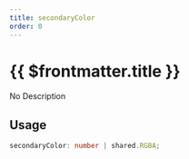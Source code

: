 ```yaml
---
title: secondaryColor
order: 0
---
```


# {{ $frontmatter.title }}

No Description

## Usage

```ts
secondaryColor: number | shared.RGBA;
```
